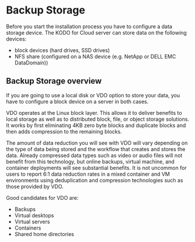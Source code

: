 # Backup Storage

Before you start the installation process you have to configure a data storage device. The KODO for Cloud server can store data on the following devices:

* block devices \(hard drives, SSD drives\)
* NFS share \(configured on a NAS device \(e.g. NetApp or DELL EMC DataDomain\)\)

## Backup Storage overview

If you are going to use a local disk or VDO option to store your data, you have to configure a block device on a server in both cases.

VDO operates at the Linux block layer. This allows it to deliver benefits to local storage as well as to distributed block, file, or object storage solutions. It works by first eliminating 4KB zero byte blocks and duplicate blocks and then adds compression to the remaining blocks.

The amount of data reduction you will see with VDO will vary depending on the type of data being stored and the workflow that creates and stores the data. Already compressed data types such as video or audio files will not benefit from this technology, but online backups, virtual machine, and container deployments will see substantial benefits. It is not uncommon for users to report 6:1 data reduction rates in a mixed container and VM environments using deduplication and compression technologies such as those provided by VDO.

Good candidates for VDO are:

* Backups
* Virtual desktops
* Virtual servers
* Containers
* Shared home directories











 





